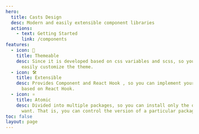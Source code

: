```yaml
---
hero:
  title: Casts Design
  desc: Modern and easily extensible component libraries
  actions:
    - text: Getting Started
      link: /components
features:
  - icon: 🎨
    title: Themeable
    desc: Since it is developed based on css variables and scss, so you can
      easily customize the theme.
  - icon: 🛠️
    title: Extensible
    desc: Provides Component and React Hook , so you can implement your own UI
      based on React Hook.
  - icon: ⚛️
    title: Atomic
    desc: Divided into multiple packages, so you can install only the ones you
      want. That is, you can control the version of a particular package.
toc: false
layout: page
---
```

